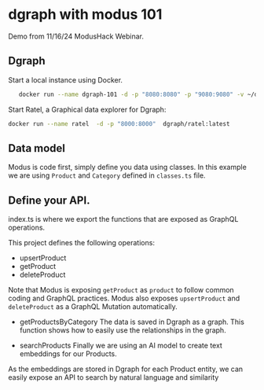 # dgraph with modus 101

Demo from 11/16/24 ModusHack Webinar.

## Dgraph

Start a local instance using Docker.

```sh
   docker run --name dgraph-101 -d -p "8080:8080" -p "9080:9080" -v ~/dgraph-101:/dgraph dgraph/standalone:latest
```

Start Ratel, a Graphical data explorer for Dgraph:
```sh
docker run --name ratel  -d -p "8000:8000"  dgraph/ratel:latest
```

## Data model

Modus is code first, simply define you data using classes.
In this example we are using `Product` and `Category` defined in `classes.ts` file.

## Define your API.

index.ts is where we export the functions that are exposed as GraphQL operations.

This project defines the following operations:

- upsertProduct
- getProduct
- deleteProduct

Note that Modus is exposing `getProduct` as `product` to follow common coding and GraphQL practices.
Modus also exposes `upsertProduct` and `deleteProduct` as a GraphQL Mutation automatically.

- getProductsByCategory
The data is saved in Dgraph as a graph.
This function shows how to easily use the relationships in the graph.

- searchProducts
Finally we are using an AI model to create text embeddings for our Products.

As the embeddings are stored in Dgraph for each Product entity, we can easily expose an API to search by natural language and similarity


